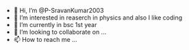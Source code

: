- 👋 Hi, I’m @P-SravanKumar2003
- 👀 I’m interested in reaserch in physics and also I like coding
- 🌱 I’m currently in bsc 1st year
- 💞️ I’m looking to collaborate on ...
- 📫 How to reach me ...

<!---
P-SravanKumar2003/P-SravanKumar2003 is a ✨ special ✨ repository because its `README.md` (this file) appears on your GitHub profile.
You can click the Preview link to take a look at your changes.
--->
